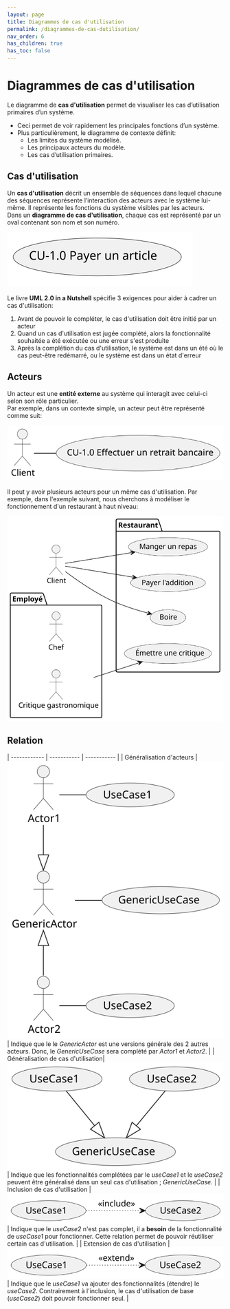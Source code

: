 ```yaml
---
layout: page
title: Diagrammes de cas d'utilisation
permalink: /diagrammes-de-cas-dutilisation/
nav_order: 6
has_children: true
has_toc: false
---
```



# Diagrammes de cas d'utilisation
Le diagramme de **cas d'utilisation** permet de visualiser les cas
d’utilisation primaires d’un système.
- Ceci permet de voir rapidement les principales
fonctions d’un système.
- Plus particulièrement, le diagramme de contexte définit:
    - Les limites du système modélisé.
    - Les principaux acteurs du modèle.
    - Les cas d’utilisation primaires.  

## Cas d'utilisation
Un **cas d'utilisation** décrit un ensemble de séquences dans
lequel chacune des séquences représente l’interaction des acteurs
avec le système lui-même. Il représente les fonctions du système
visibles par les acteurs.  
Dans un **diagramme de cas d'utilisation**, chaque cas est représenté par un oval contenant son nom et son numéro.

![](/out/plant_uml/useCase/useCase.svg)

Le livre **UML 2.0 in a Nutshell** spécifie 3 exigences pour aider à cadrer un cas d'utilisation:

1. Avant de pouvoir le compléter, le cas d'utilisation doit être initié par un acteur
2. Quand un cas d'utilisation est jugée complété, alors la fonctionnalité souhaitée a été exécutée ou une erreur s'est produite
3. Après la complétion du cas d'utilisation, le système est dans un été où le cas peut-être redémarré, ou le système est dans un état d'erreur
## Acteurs

Un acteur est une **entité externe** au système qui interagit avec celui-ci selon son rôle particulier.  
Par exemple, dans un contexte simple, un acteur peut être représenté comme suit:  
  
    
![](/out/plant_uml/acteurRepr%C3%A9sentation/acteurRepr%C3%A9sentation.svg)

Il peut y avoir plusieurs acteurs pour un même cas d'utilisation. Par exemple, dans l'exemple suivant, nous cherchons à modéliser le fonctionnement d'un restaurant à haut niveau:  

![](/out/plant_uml/restoExemple/restoExemple.svg)

## Relation  

| ------------ | ----------- | ----------- |
| Généralisation d'acteurs | ![](/out/plant_uml/actorsGeneralizationExample/actorsGeneralizationExample.svg) | Indique que le le *GenericActor* est une versions générale des 2 autres acteurs. Donc, le *GenericUseCase* sera complété par *Actor1* et *Actor2*. |
| Généralisation de cas d'utilisation| ![](/out/plant_uml/useCaseGeneralizationExample/useCaseGeneralizationExample.svg) | Indique que les fonctionnalités complétées par le *useCase1* et le *useCase2* peuvent être généralisé dans un seul cas d'utilisation ; *GenericUseCase*. |
| Inclusion de cas d'utilisation | ![](/out/plant_uml/useCaseInclusionExample/useCaseInclusionExample.svg) | Indique que le *useCase2* n'est pas complet, il a **besoin** de la fonctionnalité de *useCase1* pour fonctionner. Cette relation permet de pouvoir réutiliser certain cas d'utilisation. |
| Extension de cas d'utilisation | ![](/out/plant_uml/useCaseExtensionExample/useCaseExtensionExample.svg) | Indique que le *useCase1* va ajouter des fonctionnalités (étendre) le *useCase2*. Contrairement à l'inclusion, le cas d'utilisation de base (*useCase2*) doit pouvoir fonctionner seul. |